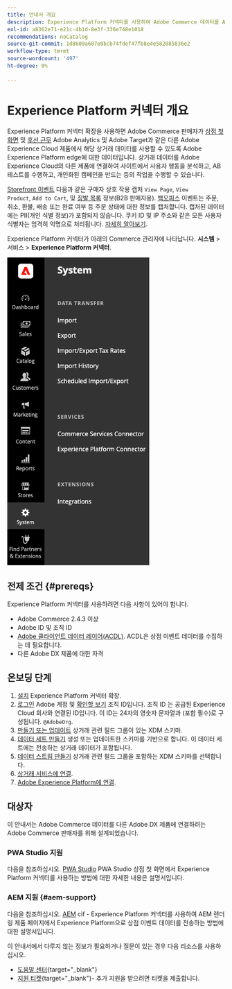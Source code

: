 ```yaml
---
title: 안내서 개요
description: Experience Platform 커넥터를 사용하여 Adobe Commerce 데이터를 Adobe Experience Platform과 통합하는 방법을 알아봅니다.
exl-id: a8362e71-e21c-4b1d-8e3f-336e748e1018
recommendations: noCatalog
source-git-commit: 1d8609a607e0bcb74fdef47fb8e4e582085836e2
workflow-type: tm+mt
source-wordcount: '497'
ht-degree: 0%

---
```


# Experience Platform 커넥터 개요

Experience Platform 커넥터 확장을 사용하면 Adobe Commerce 판매자가 [상점 첫 화면](events.md#storefront-events) 및 [후선 근무](events.md#back-office-events) Adobe Analytics 및 Adobe Target과 같은 다른 Adobe Experience Cloud 제품에서 해당 상거래 데이터를 사용할 수 있도록 Adobe Experience Platform edge에 대한 데이터입니다. 상거래 데이터를 Adobe Experience Cloud의 다른 제품에 연결하여 사이트에서 사용자 행동을 분석하고, AB 테스트를 수행하고, 개인화된 캠페인을 만드는 등의 작업을 수행할 수 있습니다.

[Storefront 이벤트](events.md#storefront-events) 다음과 같은 구매자 상호 작용 캡처 `View Page`, `View Product`, `Add to Cart`, 및 [징발 목록](events.md#b2b-events) 정보(B2B 판매자용). [백오피스](events.md#back-office-events) 이벤트는 주문, 취소, 환불, 배송 또는 완료 여부 등 주문 상태에 대한 정보를 캡처합니다. 캡처된 데이터에는 PII(개인 식별 정보)가 포함되지 않습니다. 쿠키 ID 및 IP 주소와 같은 모든 사용자 식별자는 엄격히 익명으로 처리됩니다. [자세히 알아보기](https://www.adobe.com/privacy/experience-cloud.html).

Experience Platform 커넥터가 아래의 Commerce 관리자에 나타납니다. **시스템** > 서비스 > **Experience Platform 커넥터**.

![Experience Platform 커넥터 확장 관리자 보기](assets/epc-adminui.png)

## 전제 조건 {#prereqs}

Experience Platform 커넥터를 사용하려면 다음 사항이 있어야 합니다.

- Adobe Commerce 2.4.3 이상
- Adobe ID 및 조직 ID
- [Adobe 클라이언트 데이터 레이어(ACDL)](https://experienceleague.adobe.com/docs/experience-platform/tags/extensions/client/client-data-layer/overview.html). ACDL은 상점 이벤트 데이터를 수집하는 데 필요합니다.
- 다른 Adobe DX 제품에 대한 자격

## 온보딩 단계

1. [설치](install.md) Experience Platform 커넥터 확장.
1. [로그인](https://helpx.adobe.com/manage-account/using/access-adobe-id-account.html) Adobe 계정 및 [확인할 보기](https://experienceleague.adobe.com/docs/core-services/interface/administration/organizations.html#concept_EA8AEE5B02CF46ACBDAD6A8508646255) 조직 ID입니다. 조직 ID 는 공급된 Experience Cloud 회사와 연결된 ID입니다. 이 ID는 24자의 영숫자 문자열과 (포함 필수)로 구성됩니다. `@AdobeOrg`.
1. [만들기 또는 업데이트](update-xdm.md) 상거래 관련 필드 그룹이 있는 XDM 스키마.
1. [데이터 세트 만들기](https://experienceleague.adobe.com/docs/platform-learn/implement-mobile-sdk/experience-cloud/platform.html#create-a-dataset) 생성 또는 업데이트한 스키마를 기반으로 합니다. 이 데이터 세트에는 전송하는 상거래 데이터가 포함됩니다.
1. [데이터 스트림 만들기](https://experienceleague.adobe.com/docs/experience-platform/edge/datastreams/overview.html) 상거래 관련 필드 그룹을 포함하는 XDM 스키마를 선택합니다.
1. [상거래 서비스에 연결](../landing/saas.md).
1. [Adobe Experience Platform에 연결](connect-data.md).

## 대상자

이 안내서는 Adobe Commerce 데이터를 다른 Adobe DX 제품에 연결하려는 Adobe Commerce 판매자를 위해 설계되었습니다.

### PWA Studio 지원

다음을 참조하십시오. [PWA Studio](https://developer.adobe.com/commerce/pwa-studio/integrations/adobe-commerce/aep/) PWA Studio 상점 첫 화면에서 Experience Platform 커넥터를 사용하는 방법에 대한 자세한 내용은 설명서입니다.

### AEM 지원 {#aem-support}

다음을 참조하십시오. [AEM](https://experienceleague.adobe.com/docs/experience-manager-cloud-service/content/content-and-commerce/integrations/aep.html) cif - Experience Platform 커넥터를 사용하여 AEM 렌더링 제품 페이지에서 Experience Platform으로 상점 이벤트 데이터를 전송하는 방법에 대한 설명서입니다.

이 안내서에서 다루지 않는 정보가 필요하거나 질문이 있는 경우 다음 리소스를 사용하십시오.

- [도움말 센터](https://experienceleague.adobe.com/docs/commerce-knowledge-base/kb/overview.html){target="_blank"}
- [지원 티켓](https://experienceleague.adobe.com/docs/commerce-knowledge-base/kb/help-center-guide/magento-help-center-user-guide.html#submit-ticket){target="_blank"}- 추가 지원을 받으려면 티켓을 제출합니다.
